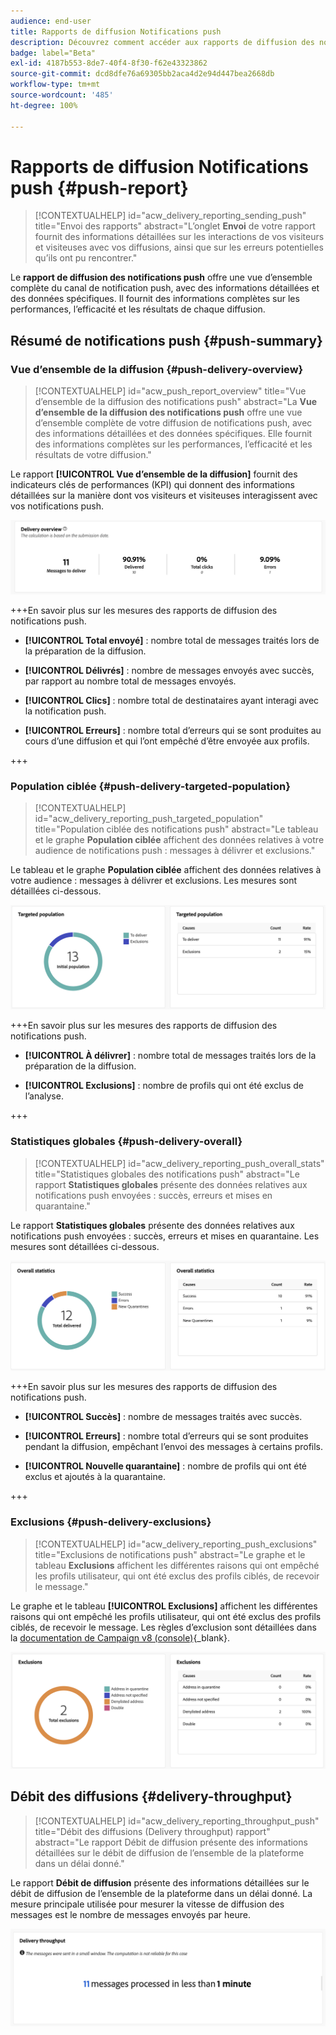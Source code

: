 ```yaml
---
audience: end-user
title: Rapports de diffusion Notifications push
description: Découvrez comment accéder aux rapports de diffusion des notifications push et les utiliser.
badge: label="Beta"
exl-id: 4187b553-8de7-40f4-8f30-f62e43323862
source-git-commit: dcd8dfe76a69305bb2aca4d2e94d447bea2668db
workflow-type: tm+mt
source-wordcount: '485'
ht-degree: 100%

---
```


# Rapports de diffusion Notifications push {#push-report}

>[!CONTEXTUALHELP]
>id="acw_delivery_reporting_sending_push"
>title="Envoi des rapports"
>abstract="L’onglet **Envoi** de votre rapport fournit des informations détaillées sur les interactions de vos visiteurs et visiteuses avec vos diffusions, ainsi que sur les erreurs potentielles qu’ils ont pu rencontrer."

Le **rapport de diffusion des notifications push** offre une vue d’ensemble complète du canal de notification push, avec des informations détaillées et des données spécifiques. Il fournit des informations complètes sur les performances, l’efficacité et les résultats de chaque diffusion.

## Résumé de notifications push {#push-summary}

### Vue d’ensemble de la diffusion {#push-delivery-overview}

>[!CONTEXTUALHELP]
>id="acw_push_report_overview"
>title="Vue d’ensemble de la diffusion des notifications push"
>abstract="La **Vue d’ensemble de la diffusion des notifications push** offre une vue d’ensemble complète de votre diffusion de notifications push, avec des informations détaillées et des données spécifiques. Elle fournit des informations complètes sur les performances, l’efficacité et les résultats de votre diffusion."

Le rapport **[!UICONTROL Vue d’ensemble de la diffusion]** fournit des indicateurs clés de performances (KPI) qui donnent des informations détaillées sur la manière dont vos visiteurs et visiteuses interagissent avec vos notifications push.

![](assets/reporting_push_3.png)

+++En savoir plus sur les mesures des rapports de diffusion des notifications push.

* **[!UICONTROL Total envoyé]** : nombre total de messages traités lors de la préparation de la diffusion.

* **[!UICONTROL Délivrés]** : nombre de messages envoyés avec succès, par rapport au nombre total de messages envoyés.

* **[!UICONTROL Clics]** : nombre total de destinataires ayant interagi avec la notification push.

* **[!UICONTROL Erreurs]** : nombre total d’erreurs qui se sont produites au cours d’une diffusion et qui l’ont empêché d’être envoyée aux profils.

+++

### Population ciblée {#push-delivery-targeted-population}

>[!CONTEXTUALHELP]
>id="acw_delivery_reporting_push_targeted_population"
>title="Population ciblée des notifications push"
>abstract="Le tableau et le graphe **Population ciblée** affichent des données relatives à votre audience de notifications push : messages à délivrer et exclusions."

Le tableau et le graphe **Population ciblée** affichent des données relatives à votre audience : messages à délivrer et exclusions. Les mesures sont détaillées ci-dessous.

![](assets/reporting_push_4.png)

+++En savoir plus sur les mesures des rapports de diffusion des notifications push.

* **[!UICONTROL À délivrer]** : nombre total de messages traités lors de la préparation de la diffusion.

* **[!UICONTROL Exclusions]** : nombre de profils qui ont été exclus de l’analyse.

+++

### Statistiques globales {#push-delivery-overall}


>[!CONTEXTUALHELP]
>id="acw_delivery_reporting_push_overall_stats"
>title="Statistiques globales des notifications push"
>abstract="Le rapport **Statistiques globales** présente des données relatives aux notifications push envoyées : succès, erreurs et mises en quarantaine."

Le rapport **Statistiques globales** présente des données relatives aux notifications push envoyées : succès, erreurs et mises en quarantaine. Les mesures sont détaillées ci-dessous.

![](assets/reporting_push_5.png)

+++En savoir plus sur les mesures des rapports de diffusion des notifications push.

* **[!UICONTROL Succès]** : nombre de messages traités avec succès.

* **[!UICONTROL Erreurs]** : nombre total d’erreurs qui se sont produites pendant la diffusion, empêchant l’envoi des messages à certains profils.

* **[!UICONTROL Nouvelle quarantaine]** : nombre de profils qui ont été exclus et ajoutés à la quarantaine.

+++

### Exclusions {#push-delivery-exclusions}


>[!CONTEXTUALHELP]
>id="acw_delivery_reporting_push_exclusions"
>title="Exclusions de notifications push"
>abstract="Le graphe et le tableau **Exclusions** affichent les différentes raisons qui ont empêché les profils utilisateur, qui ont été exclus des profils ciblés, de recevoir le message."

Le graphe et le tableau **[!UICONTROL Exclusions]** affichent les différentes raisons qui ont empêché les profils utilisateur, qui ont été exclus des profils ciblés, de recevoir le message. Les règles d’exclusion sont détaillées dans la [documentation de Campaign v8 (console)](https://experienceleague.adobe.com/docs/campaign/campaign-v8/send/failures/delivery-failures.html?lang=fr#push-error-types){_blank}.


![](assets/reporting_push_6.png)

## Débit des diffusions {#delivery-throughput}

>[!CONTEXTUALHELP]
>id="acw_delivery_reporting_throughput_push"
>title="Débit des diffusions (Delivery throughput)  rapport"
>abstract="Le rapport Débit de diffusion présente des informations détaillées sur le débit de diffusion de l’ensemble de la plateforme dans un délai donné."

Le rapport **Débit de diffusion** présente des informations détaillées sur le débit de diffusion de l’ensemble de la plateforme dans un délai donné. La mesure principale utilisée pour mesurer la vitesse de diffusion des messages est le nombre de messages envoyés par heure.

![](assets/reporting_push_2.png)
